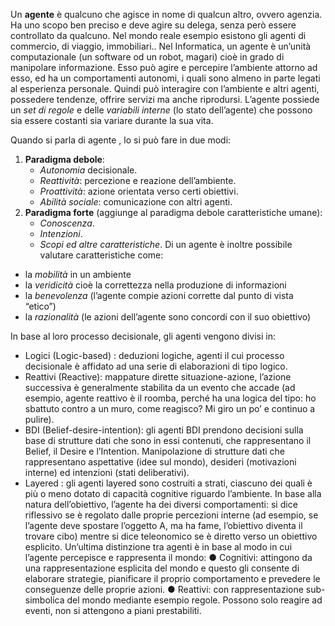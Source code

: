 Un __agente__ è qualcuno che agisce in nome di qualcun altro, ovvero agenzia. 
Ha uno scopo ben preciso e deve agire su delega, senza però essere controllato da qualcuno.
Nel mondo reale esempio esistono gli agenti di commercio, di viaggio, immobiliari..
Nel Informatica, un agente è un’unità computazionale (un software od un robot, magari) cioè in grado di manipolare informazione. Esso può agire e percepire l’ambiente attorno ad esso, ed ha un comportamenti autonomi, i quali sono almeno in parte legati al esperienza personale. Quindi può interagire con l’ambiente e altri agenti, possedere tendenze, offrire servizi ma anche riprodursi.
L’agente possiede un _set di regole_ e delle _variabili interne_ (lo stato dell’agente) che possono sia essere costanti sia variare durante la sua vita.

Quando si parla di agente , lo si può fare in due modi:
1. __Paradigma debole__:
	- _Autonomia_ decisionale.
	- _Reattività_: percezione e reazione dell’ambiente.
	- _Proattività_: azione orientata verso certi obiettivi.
	- _Abilità sociale_: comunicazione con altri agenti.
2. __Paradigma forte__ (aggiunge al paradigma debole caratteristiche umane):
	- _Conoscenza_.
	- _Intenzioni_.
	- _Scopi ed altre caratteristiche_.
Di un agente è inoltre possibile valutare caratteristiche come:
- la _mobilità_ in un ambiente
- la _veridicità_ cioè la correttezza nella produzione di informazioni
- la _benevolenza_ (l’agente compie azioni corrette dal punto di vista “etico”)
- la _razionalità_ (le azioni dell’agente sono concordi con il suo obiettivo)

In base al loro processo decisionale, gli agenti vengono divisi in:
- Logici (Logic-based) : deduzioni logiche, agenti il cui processo decisionale è affidato ad una serie di elaborazioni di tipo logico.
- Reattivi (Reactive): mappature dirette situazione-azione, l’azione successiva è generalmente stabilita da un evento che accade (ad esempio, agente reattivo è il roomba, perché ha una logica del tipo: ho sbattuto contro a un muro, come reagisco? Mi giro un po’ e continuo a pulire).
- BDI (Belief-desire-intention): gli agenti BDI prendono decisioni sulla base di strutture dati che sono in essi contenuti, che rappresentano il Belief, il Desire e l’Intention. Manipolazione di strutture dati che rappresentano aspettative (idee sul mondo), desideri (motivazioni interne) ed intenzioni (stati deliberativi).
- Layered : gli agenti layered sono costruiti a strati, ciascuno dei quali è più o meno dotato di capacità cognitive riguardo l’ambiente.
In base alla natura dell’obiettivo, l’agente ha dei diversi comportamenti: si dice riflessivo
se è regolato dalle proprie percezioni interne (ad esempio, se l’agente deve spostare
l’oggetto A, ma ha fame, l’obiettivo diventa il trovare cibo)
mentre si dice teleonomico se è diretto verso un obiettivo esplicito.
Un’ultima distinzione tra agenti è in base al modo in cui l’agente percepisce e rappresenta
il mondo:
● Cognitivi: attingono da una rappresentazione esplicita del mondo e questo gli
consente di elaborare strategie, pianificare il proprio comportamento e prevedere le
conseguenze delle proprie azioni.
● Reattivi: con rappresentazione sub-simbolica del mondo mediante esempio regole.
Possono solo reagire ad eventi, non si attengono a piani prestabiliti.